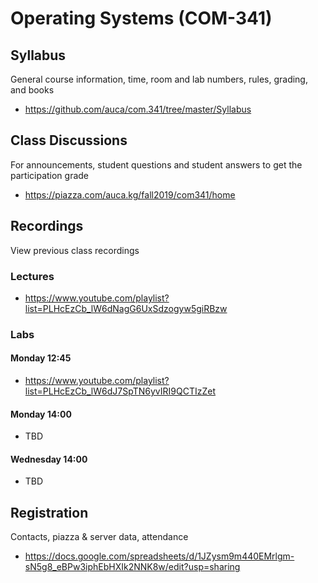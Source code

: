Operating Systems (COM-341)
===========================

## Syllabus

General course information, time, room and lab numbers, rules, grading, and
books

* <https://github.com/auca/com.341/tree/master/Syllabus>

## Class Discussions

For announcements, student questions and student answers to get the
participation grade

* <https://piazza.com/auca.kg/fall2019/com341/home>

## Recordings

View previous class recordings

### Lectures

* <https://www.youtube.com/playlist?list=PLHcEzCb_lW6dNagG6UxSdzogyw5giRBzw>

### Labs

#### Monday 12:45

* <https://www.youtube.com/playlist?list=PLHcEzCb_lW6dJ7SpTN6yvIRI9QCTIzZet>

#### Monday 14:00

* TBD

#### Wednesday 14:00

* TBD

## Registration

Contacts, piazza & server data, attendance

* <https://docs.google.com/spreadsheets/d/1JZysm9m440EMrlgm-sN5g8_eBPw3iphEbHXIk2NNK8w/edit?usp=sharing>

